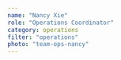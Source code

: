 ```yaml
---
name: "Nancy Xie"
role: "Operations Coordinator"
category: operations
filter: "operations"
photo: "team-ops-nancy"
---
```

